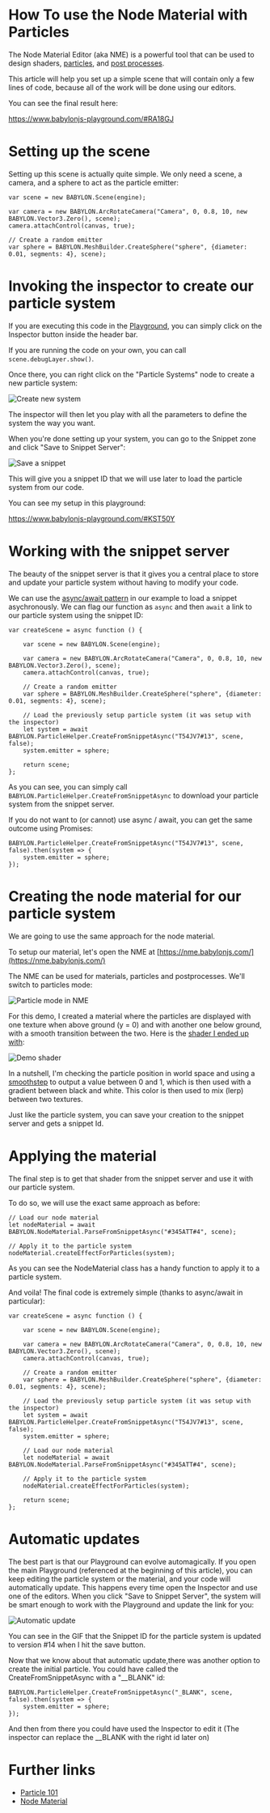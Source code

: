 # How To use the Node Material with Particles

The Node Material Editor (aka NME) is a powerful tool that can be used to design shaders, [particles](/how_to/node_material#creating-particle-shaders), and [post processes](/how_to/node_material#creating-post-processes).

This article will help you set up a simple scene that will contain only a few lines of code, because all of the work will be done using our editors.

You can see the final result here: 

https://www.babylonjs-playground.com/#RA18GJ

# Setting up the scene

Setting up this scene is actually quite simple. We only need a scene, a camera, and a sphere to act as the particle emitter:

```
var scene = new BABYLON.Scene(engine);

var camera = new BABYLON.ArcRotateCamera("Camera", 0, 0.8, 10, new BABYLON.Vector3.Zero(), scene);
camera.attachControl(canvas, true);

// Create a random emitter
var sphere = BABYLON.MeshBuilder.CreateSphere("sphere", {diameter: 0.01, segments: 4}, scene);
```

# Invoking the inspector to create our particle system

If you are executing this code in the [Playground](https://playground.babylonjs.com), you can simply click on the Inspector button inside the header bar.

If you are running the code on your own, you can call `scene.debugLayer.show()`.

Once there, you can right click on the "Particle Systems" node to create a new particle system:

![Create new system](/img/how_to/Particles/create_new_system.jpg)

The inspector will then let you play with all the parameters to define the system the way you want.

When you're done setting up your system, you can go to the Snippet zone and click "Save to Snippet Server":

![Save a snippet](/img/how_to/Particles/save_snippet.jpg)

This will give you a snippet ID that we will use later to load the particle system from our code.

You can see my setup in this playground:

https://www.babylonjs-playground.com/#KST50Y

# Working with the snippet server

The beauty of the snippet server is that it gives you a central place to store and update your particle system without having to modify your code.

We can use the [async/await pattern](https://developer.mozilla.org/en-US/docs/Web/JavaScript/Reference/Statements/async_function) in our example to load a snippet asychronously. We can flag our function as `async` and then `await` a link to our particle system using the snippet ID:

```
var createScene = async function () {

    var scene = new BABYLON.Scene(engine);

    var camera = new BABYLON.ArcRotateCamera("Camera", 0, 0.8, 10, new BABYLON.Vector3.Zero(), scene);
    camera.attachControl(canvas, true);

    // Create a random emitter
    var sphere = BABYLON.MeshBuilder.CreateSphere("sphere", {diameter: 0.01, segments: 4}, scene);

    // Load the previously setup particle system (it was setup with the inspector)
    let system = await BABYLON.ParticleHelper.CreateFromSnippetAsync("T54JV7#13", scene, false);
    system.emitter = sphere;

    return scene;
};
```

As you can see, you can simply call `BABYLON.ParticleHelper.CreateFromSnippetAsync` to download your particle system from the snippet server.

If you do not want to (or cannot) use async / await, you can get the same outcome using Promises:

```
BABYLON.ParticleHelper.CreateFromSnippetAsync("T54JV7#13", scene, false).then(system => {
    system.emitter = sphere;
});
```

# Creating the node material for our particle system

We are going to use the same approach for the node material.

To setup our material, let's open the NME at [https://nme.babylonjs.com/](https://nme.babylonjs.com/)

The NME can be used for materials, particles and postprocesses. We'll switch to particles mode:

![Particle mode in NME](/img/how_to/Particles/nme_particle.jpg)

For this demo, I created a material where the particles are displayed with one texture when above ground (y = 0) and with another one below ground, with a smooth transition between the two. Here is the [shader I ended up with](https://nme.babylonjs.com/#345ATT#4):

![Demo shader](/img/how_to/Particles/demo_shader.jpg)

In a nutshell, I'm checking the particle position in world space and using a [smoothstep](https://www.khronos.org/registry/OpenGL-Refpages/gl4/html/smoothstep.xhtml) to output a value between 0 and 1, which is then used with a gradient between black and white. This color is then used to mix (lerp) between two textures.

Just like the particle system, you can save your creation to the snippet server and gets a snippet Id.

# Applying the material
The final step is to get that shader from the snippet server and use it with our particle system.

To do so, we will use the exact same approach as before:
```
// Load our node material
let nodeMaterial = await BABYLON.NodeMaterial.ParseFromSnippetAsync("#345ATT#4", scene);

// Apply it to the particle system
nodeMaterial.createEffectForParticles(system);
```

As you can see the NodeMaterial class has a handy function to apply it to a particle system.

And voila! 
The final code is extremely simple (thanks to async/await in particular):

```
var createScene = async function () {

    var scene = new BABYLON.Scene(engine);

    var camera = new BABYLON.ArcRotateCamera("Camera", 0, 0.8, 10, new BABYLON.Vector3.Zero(), scene);
    camera.attachControl(canvas, true);

    // Create a random emitter
    var sphere = BABYLON.MeshBuilder.CreateSphere("sphere", {diameter: 0.01, segments: 4}, scene);

    // Load the previously setup particle system (it was setup with the inspector)
    let system = await BABYLON.ParticleHelper.CreateFromSnippetAsync("T54JV7#13", scene, false);
    system.emitter = sphere;

    // Load our node material
    let nodeMaterial = await BABYLON.NodeMaterial.ParseFromSnippetAsync("#345ATT#4", scene);
    
    // Apply it to the particle system
    nodeMaterial.createEffectForParticles(system);

    return scene;
};
```

# Automatic updates

The best part is that our Playground can evolve automagically. If you open the main Playground (referenced at the beginning of this article), you can keep editing the particle system or the material, and your code will automatically update. This happens every time open the Inspector and use one of the editors. When you click "Save to Snippet Server", the system will be smart enough to work with the Playground and update the link for you:

![Automatic update](/img/how_to/Particles/auto-pg.gif)

You can see in the GIF that the Snippet ID for the particle system is updated to version #14 when I hit the save button.

Now that we know about that automatic update,there was another option to create the initial particle. You could have called the CreateFromSnippetAsync with a "__BLANK" id:

```
BABYLON.ParticleHelper.CreateFromSnippetAsync("_BLANK", scene, false).then(system => {
    system.emitter = sphere;
});
```

And then from there you could have used the Inspector to edit it (The inspector can replace the __BLANK with the right id later on)


# Further links

* [Particle 101](/babylon101/particles)
* [Node Material](/how_to/node_material)

